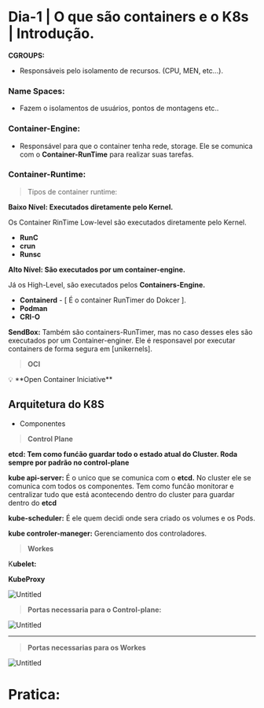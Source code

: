 # Dia-1 | O que são containers e o K8s | Introdução.

**CGROUPS:**

- Responsáveis pelo isolamento de recursos. (CPU, MEN, etc…).

### Name Spaces:

- Fazem o isolamentos de usuários, pontos de montagens etc..

### Container-Engine:

- Responsável para que o container tenha rede, storage. Ele se comunica com o **Container-RunTime** para realizar suas tarefas.

### Container-Runtime:

> Tipos de container runtime:
> 

**Baixo Nível:  Executados diretamente pelo Kernel.**

Os Container RinTime Low-level são executados diretamente pelo Kernel.

- **RunC**
- **crun**
- **Runsc**

**Alto Nível: São executados por um container-engine.**

Já os High-Level, são executados pelos **Containers-Engine.**

- **Containerd** - [ É o container RunTimer do Dokcer ].
- **Podman**
- **CRI-O**

**SendBox:**  Também são containers-RunTimer, mas no caso desses eles são executados por um Container-enginer. Ele é responsavel por executar containers de forma segura em [unikernels].

> **OCI**
> 

<aside>
💡 **Open Container Iniciative**

</aside>

## Arquitetura do K8S

- Componentes

> **Control Plane**
> 

**etcd: Tem como funćão guardar todo o estado atual do Cluster. Roda sempre por padrão no control-plane**

**kube api-server:**  É o unico que se comunica com o **etcd.** No cluster  ele se comunica com todos os componentes. Tem como funćão monitorar e centralizar tudo que está acontecendo dentro do cluster para guardar dentro do **etcd**

**kube-scheduler:**  É ele quem decidi onde sera criado os volumes e os Pods.

**kube controler-maneger:**   Gerenciamento dos controladores.

> **Workes**
> 

K**ubelet:**

**KubeProxy**

![Untitled](Dia-1%20O%20que%20sa%CC%83o%20containers%20e%20o%20K8s%20Introduc%CC%A7a%CC%83o%20652e47477a7048a1ab1c55ebc2ea6c90/Untitled.png)

> **Portas necessaria para o Control-plane:**
> 

![Untitled](Dia-1%20O%20que%20sa%CC%83o%20containers%20e%20o%20K8s%20Introduc%CC%A7a%CC%83o%20652e47477a7048a1ab1c55ebc2ea6c90/Untitled%201.png)

---

> **Portas necessarias para os Workes**
> 

![Untitled](Dia-1%20O%20que%20sa%CC%83o%20containers%20e%20o%20K8s%20Introduc%CC%A7a%CC%83o%20652e47477a7048a1ab1c55ebc2ea6c90/Untitled%202.png)

# Pratica: